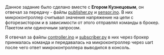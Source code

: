 Данное задание было сделано вместе с **Егором Кузнецовым**, он отвечал за передачу - файлы
[publisher.py](./publisher.py) и [sensor.ino](./sensor.ino). В них микроконтроллер
считывал значения напряжение на цепи с фоторезистором и в зависимости от этого
отправлял команды в брокер. Пакетом или одиночным запросом.

Я отвечал за файлы [controller.ino](./controller.ino) и [subscriber.py](./subscriber.py)
в них через брокер принмалась команда и передавалась на микроконтроллер через uart
после чего ответ микроконтроллера выводился в консоль.
